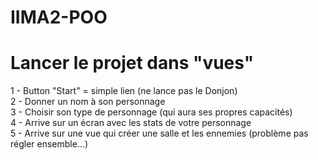 # IIMA2-POO
<h1>Lancer le projet dans "vues"</h1>
1 - Button "Start" = simple lien (ne lance pas le Donjon)<br>
2 - Donner un nom à son personnage<br>
3 - Choisir son type de personnage (qui aura ses propres capacités)<br>
4 - Arrive sur un écran avec les stats de votre personnage<br>
5 - Arrive sur une vue qui créer une salle et les ennemies (problème pas régler ensemble...)<br>
